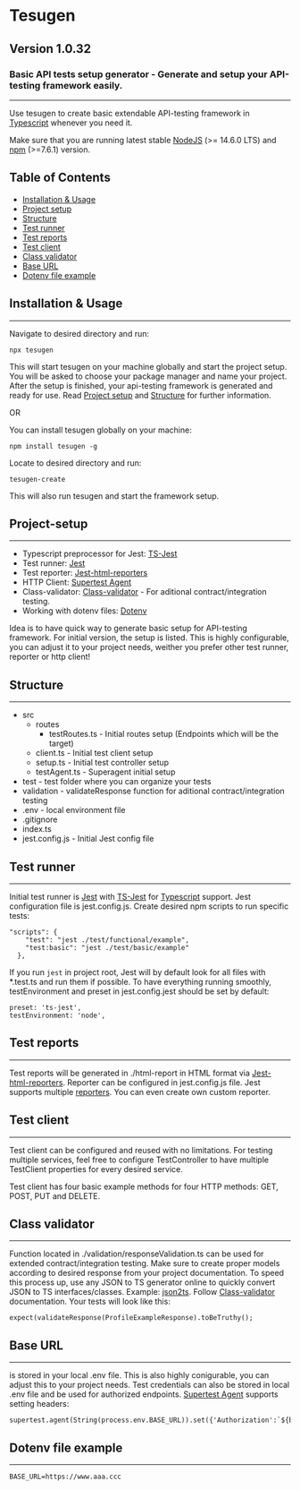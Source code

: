 # **Tesugen**
## Version 1.0.32
### Basic API tests setup generator - Generate and setup your API-testing framework easily.
---
Use tesugen to create basic extendable API-testing framework in [Typescript](https://www.typescriptlang.org/) whenever you need it.

Make sure that you are running latest stable [NodeJS](https://nodejs.org/en/) (>= 14.6.0 LTS) and [npm](https://docs.npmjs.com/cli/v7/configuring-npm/install) (>=7.6.1) version.
## Table of Contents  
- [Installation & Usage](#installation-&-usage)
- [Project setup](#project-setup) 
- [Structure](#structure) 
- [Test runner](#test-runner)
- [Test reports](#test-reports)
- [Test client](#test-client)
- [Class validator](#class-validator)
- [Base URL](#base-URL)
- [Dotenv file example](#dotenv-file-example)

## Installation & Usage
---
Navigate to desired directory and run:

```npx tesugen```

This will start tesugen on your machine globally and start the project setup. You will be asked to choose your package manager and name your project. After the setup is finished, your api-testing framework is generated and ready for use. Read [Project setup](#project-setup) and [Structure](#structure) for further information.

OR

You can install tesugen globally on your machine:

 ```npm install tesugen -g```

Locate to desired directory and run: 

```tesugen-create``` 

This will also run tesugen and start the framework setup.

## Project-setup
---
* Typescript preprocessor for Jest: [TS-Jest](https://www.npmjs.com/package/ts-jest)
* Test runner: [Jest](https://jestjs.io/)
* Test reporter: [Jest-html-reporters](https://www.npmjs.com/package/jest-html-reporters)
* HTTP Client: [Supertest Agent](https://www.npmjs.com/package/supertest)
* Class-validator: [Class-validator](https://www.npmjs.com/package/class-validator) - For aditional contract/integration testing.
* Working with dotenv files: [Dotenv](https://www.npmjs.com/package/dotenv)

Idea is to have quick way to generate basic setup for API-testing framework. For initial version, the setup is listed. This is highly configurable, you can adjust it to your project needs, weither you prefer other test runner, reporter or http client! 

## Structure
---
- src
    - routes
        - testRoutes.ts - Initial routes setup (Endpoints which will be the target)
    - client.ts - Initial test client setup
    - setup.ts - Initial test controller setup
    - testAgent.ts - Superagent initial setup
- test - test folder where you can organize your tests
- validation - validateResponse function for aditional contract/integration testing
- .env - local environment file
- .gitignore
- index.ts
- jest.config.js - Initial Jest config file


## Test runner
---
Initial test runner is [Jest](https://jestjs.io/) with [TS-Jest](https://www.npmjs.com/package/ts-jest) for [Typescript](https://www.typescriptlang.org/) support. Jest configuration file is jest.config.js. Create desired npm scripts to run specific tests: 
```
"scripts": {
    "test": "jest ./test/functional/example",
    "test:basic": "jest ./test/basic/example"
  },
```
If you run ```jest``` in project root, Jest will by default look for all files with *.test.ts and run them if possible.
To have everything running smoothly, testEnvironment and preset in jest.config.jest should be set by default:

````
preset: 'ts-jest',
testEnvironment: 'node',
````

## Test reports
---
Test reports will be generated in ./html-report in HTML format via [Jest-html-reporters](https://www.npmjs.com/package/jest-html-reporters). Reporter can be configured in jest.config.js file. Jest supports multiple [reporters](https://jestjs.io/docs/configuration#reporters-arraymodulename--modulename-options). You can even create own custom reporter.

## Test client
---
Test client can be configured and reused with no limitations. For testing multiple services, feel free to configure TestController to have multiple TestClient properties for every desired service.

Test client has four basic example methods for four HTTP methods: GET, POST, PUT and DELETE. 
## Class validator
---
Function located in ./validation/responseValidation.ts can be used for extended contract/integration testing. Make sure to create proper models according to desired response from your project documentation. To speed this process up, use any JSON to TS generator online to quickly convert JSON to TS interfaces/classes. Example: [json2ts](http://json2ts.com/). Follow [Class-validator](https://www.npmjs.com/package/class-validator) documentation. Your tests will look like this: 
```
expect(validateResponse(ProfileExampleResponse).toBeTruthy();
```

## Base URL
---
is stored in your local .env file. This is also highly conigurable, you can adjust this to your project needs. Test credentials can also be stored in local .env file and be used for authorized endpoints. [Supertest Agent](https://www.npmjs.com/package/supertest) supports setting headers: 
```
supertest.agent(String(process.env.BASE_URL)).set({'Authorization':`${bearerToken}`}); 
```

## Dotenv file example
---
```
BASE_URL=https://www.aaa.ccc
```
